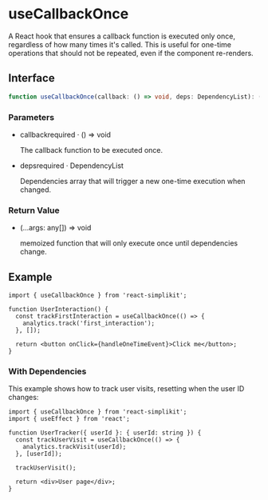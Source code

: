 # useCallbackOnce

A React hook that ensures a callback function is executed only once, regardless of how many times it's called. This is useful for one-time operations that should not be repeated, even if the component re-renders.

## Interface

```ts
function useCallbackOnce(callback: () => void, deps: DependencyList): (...args: any[]) => void;
```

### Parameters

<ul class="post-parameters-ul">
  <li class="post-parameters-li post-parameters-li-root">
    <span class="post-parameters--name">callback</span
    ><span class="post-parameters--required">required</span> ·
    <span class="post-parameters--type">() =&gt; void</span>
    <br />
    <p class="post-parameters--description">
      The callback function to be executed once.
    </p>
  </li>
</ul>
<ul class="post-parameters-ul">
  <li class="post-parameters-li post-parameters-li-root">
    <span class="post-parameters--name">deps</span
    ><span class="post-parameters--required">required</span> ·
    <span class="post-parameters--type">DependencyList</span>
    <br />
    <p class="post-parameters--description">
      Dependencies array that will trigger a new one-time execution when
      changed.
    </p>
  </li>
</ul>

### Return Value

<ul class="post-parameters-ul">
  <li class="post-parameters-li post-parameters-li-root">
    <span class="post-parameters--name"></span
    ><span class="post-parameters--type">(...args: any[]) =&gt; void</span>
    <br />
    <p class="post-parameters--description">
      memoized function that will only execute once until dependencies change.
    </p>
  </li>
</ul>

## Example

```tsx
import { useCallbackOnce } from 'react-simplikit';

function UserInteraction() {
  const trackFirstInteraction = useCallbackOnce(() => {
    analytics.track('first_interaction');
  }, []);

  return <button onClick={handleOneTimeEvent}>Click me</button>;
}
```

### With Dependencies

This example shows how to track user visits, resetting when the user ID changes:

```tsx
import { useCallbackOnce } from 'react-simplikit';
import { useEffect } from 'react';

function UserTracker({ userId }: { userId: string }) {
  const trackUserVisit = useCallbackOnce(() => {
    analytics.trackVisit(userId);
  }, [userId]);

  trackUserVisit();

  return <div>User page</div>;
}
```
